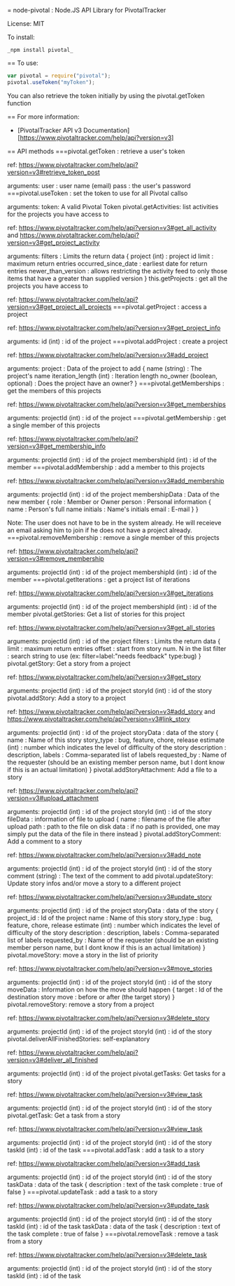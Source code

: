 = node-pivotal : Node.JS API Library for PivotalTracker

License: MIT

To install:

    _npm install pivotal_

== To use:

```javascript
var pivotal = require("pivotal");
pivotal.useToken("myToken");
```

You can also retrieve the token initially by using the pivotal.getToken function

== For more information:

- [PivotalTracker API v3 Documentation][https://www.pivotaltracker.com/help/api?version=v3]

== API methods
===pivotal.getToken : retrieve a user's token

ref: https://www.pivotaltracker.com/help/api?version=v3#retrieve_token_post

arguments:
    user : user name (email)
    pass : the user's password
===pivotal.useToken : set the token to use for all Pivotal callso

arguments:
    token: A valid Pivotal Token
pivotal.getActivities: list activities for the projects you have access to

ref: https://www.pivotaltracker.com/help/api?version=v3#get_all_activity
        and
     https://www.pivotaltracker.com/help/api?version=v3#get_project_activity

arguments:
    filters : Limits the return data {
        project (int)       : project id
        limit               : maximum return entries
        occurred_since_date : earliest date for return entries
        newer_than_version  : allows restricting the activity feed to only those items that have a greater than supplied version
    }
this.getProjects : get all the projects you have access to

ref: https://www.pivotaltracker.com/help/api?version=v3#get_project_all_projects
===pivotal.getProject : access a project

ref: https://www.pivotaltracker.com/help/api?version=v3#get_project_info

arguments:
    id (int) : id of the project
===pivotal.addProject : create a project

ref: https://www.pivotaltracker.com/help/api?version=v3#add_project

arguments:
    project : Data of the project to add {
        name (string)                   : The project's name
        iteration_length (int)          : Iteration length
        no_owner (boolean, optional)    : Does the project have an owner?
    }
===pivotal.getMemberships : get the members of this projects

ref: https://www.pivotaltracker.com/help/api?version=v3#get_memberships

arguments:
    projectId (int) : id of the project
===pivotal.getMembership : get a single member of this projects

ref: https://www.pivotaltracker.com/help/api?version=v3#get_membership_info

arguments:
    projectId (int)     : id of the project
    membershipId (int)  : id of the member
===pivotal.addMembership : add a member to this projects

ref: https://www.pivotaltracker.com/help/api?version=v3#add_membership

arguments:
    projectId (int)          : id of the project
    membershipData : Data of the new member {
        role : Member or Owner
        person : Personal information {
            name     : Person's full name
            initials : Name's initials
            email    : E-mail
        }
    }

Note: The user does not have to be in the system already. He will receieve
an email asking him to join if he does not have a project already.
===pivotal.removeMembership : remove a single member of this projects

ref: https://www.pivotaltracker.com/help/api?version=v3#remove_membership

arguments:
    projectId (int)     : id of the project
    membershipId (int)  : id of the member
===pivotal.getIterations : get a project list of iterations

ref: https://www.pivotaltracker.com/help/api?version=v3#get_iterations

arguments:
    projectId (int)     : id of the project
    membershipId (int)  : id of the member
pivotal.getStories: Get a list of stories for this project

ref: https://www.pivotaltracker.com/help/api?version=v3#get_all_stories

arguments:
    projectId (int)     : id of the project
    filters : Limits the return data {
        limit               : maximum return entries
        offset              : start from story num. N in the list
        filter              : search string to use (ex: filter=label:"needs feedback" type:bug)
    }
pivotal.getStory: Get a story from a project

ref: https://www.pivotaltracker.com/help/api?version=v3#get_story

arguments:
    projectId (int)     : id of the project
    storyId (int)       : id of the story
pivotal.addStory: Add a story to a project

ref: https://www.pivotaltracker.com/help/api?version=v3#add_story
        and
     https://www.pivotaltracker.com/help/api?version=v3#link_story

arguments:
    projectId (int)     : id of the project
    storyData : data of the story {
        name           : Name of this story
        story_type     : bug, feature, chore, release
        estimate (int) : number which indicates the level of difficulty of the story
        description    : description,
        labels         : Comma-separated list of labels
        requested_by   : Name of the requester
                       (should be an existing member person name,
                       but I dont know if this is an actual limitation)
    }
pivotal.addStoryAttachment: Add a file to a story

ref: https://www.pivotaltracker.com/help/api?version=v3#upload_attachment

arguments:
    projectId (int)     : id of the project
    storyId (int)       : id of the story
    fileData : information of file to upload {
        name : filename of the file after upload
        path : path to the file on disk
        data : if no path is provided, one may
               simply put the data of the file in there instead
    }
pivotal.addStoryComment: Add a comment to a story

ref: https://www.pivotaltracker.com/help/api?version=v3#add_note

arguments:
    projectId (int)     : id of the project
    storyId (int)       : id of the story
    comment (string)    : The text of the comment to add
pivotal.updateStory: Update story infos and/or move a story to a different project

ref: https://www.pivotaltracker.com/help/api?version=v3#update_story

arguments:
    projectId (int)     : id of the project
    storyData : data of the story {
        project_id     : Id of the project
        name           : Name of this story
        story_type     : bug, feature, chore, release
        estimate (int) : number which indicates the level of difficulty of the story
        description    : description,
        labels         : Comma-separated list of labels
        requested_by   : Name of the requester
                       (should be an existing member person name,
                       but I dont know if this is an actual limitation)
    }
pivotal.moveStory: move a story in the list of priority

ref: https://www.pivotaltracker.com/help/api?version=v3#move_stories

arguments:
    projectId (int)     : id of the project
    storyId (int)       : id of the story
    moveData : Information on how the move should happen {
        target : Id of the destination story
        move   : before or after (the target story)
    }
pivotal.removeStory: remove a story from a project

ref: https://www.pivotaltracker.com/help/api?version=v3#delete_story

arguments:
    projectId (int)     : id of the project
    storyId (int)       : id of the story
pivotal.deliverAllFinishedStories: self-explanatory

ref: https://www.pivotaltracker.com/help/api?version=v3#deliver_all_finished

arguments:
    projectId (int)     : id of the project
pivotal.getTasks: Get tasks for a story

ref: https://www.pivotaltracker.com/help/api?version=v3#view_task

arguments:
    projectId (int)     : id of the project
    storyId (int)       : id of the story
pivotal.getTask: Get a task from a story

ref: https://www.pivotaltracker.com/help/api?version=v3#view_task

arguments:
    projectId (int)     : id of the project
    storyId (int)       : id of the story
    taskId (int)        : id of the task
===pivotal.addTask : add a task to a story

ref: https://www.pivotaltracker.com/help/api?version=v3#add_task

arguments:
    projectId (int)     : id of the project
    storyId (int)       : id of the story
    taskData : data of the task {
        description : text of the task
        complete    : true of false
    }
===pivotal.updateTask : add a task to a story

ref: https://www.pivotaltracker.com/help/api?version=v3#update_task

arguments:
    projectId (int)     : id of the project
    storyId (int)       : id of the story
    taskId (int)        : id of the task
    taskData : data of the task {
        description : text of the task
        complete    : true of false
    }
===pivotal.removeTask : remove a task from a story

ref: https://www.pivotaltracker.com/help/api?version=v3#delete_task

arguments:
    projectId (int)     : id of the project
    storyId (int)       : id of the story
    taskId (int)        : id of the task
